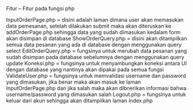 Fitur – Fitur pada fungsi php

InputOrderPage.php = disini adalah laman dimana user akan memasukan data pemesanan, setelah dilakukan submit maka akan diteruskan ke addOrderPage.php sehingga data yang sudah dimasukan kedalam form akan disimpan di database
ShowOrderQuery.php = disini akan ditampilkan semua data pesanan yang ada di database dengan menggunakan query select
EditOrderQuery.php = fungsinya untuk merubah data pesanan yang sudah disimpan pada database sebelumnya dengan menggunakan query update
Koneksi.php = fungsinya untuk menyambungkan koneksi antara UI dengan database yang nantinya akan dipakai pada semua fungsi 
ValidateUser.php = fungsinya untuk memvalidasi username dan password yang dimasukan, jika benar maka akan masuk ke laman InputOrderPage.php dan jika salah maka akan dibnerikan informasi bahwa username/password yang dimasukan salah
Logout.php = fungsinya untuk keluar dari akun sehingga akan ditampilkan laman index.php
